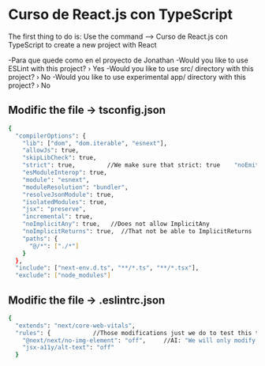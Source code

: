 # Curso de React.js con TypeScript

The first thing to do is: Use the command --> Curso de React.js con TypeScript
to create a new project with React

-Para que quede como en el proyecto de Jonathan
   -Would you like to use ESLint with this project? › Yes
   -Would you like to use src/ directory with this project? › No
   -Would you like to use experimental app/ directory with this project? › No

## Modific the file -> tsconfig.json

```bash
{
  "compilerOptions": {
    "lib": ["dom", "dom.iterable", "esnext"],
    "allowJs": true,
    "skipLibCheck": true,
    "strict": true,         //We make sure that strict: true    "noEmit": true,
    "esModuleInterop": true,
    "module": "esnext",
    "moduleResolution": "bundler",
    "resolveJsonModule": true,
    "isolatedModules": true,
    "jsx": "preserve",
    "incremental": true,
    "noImplicitAny": true,   //Does not allow ImplicitAny
    "noImplicitReturns": true,  //That not be able to ImplicitReturns
    "paths": {
      "@/*": ["./*"]
    }
  },
  "include": ["next-env.d.ts", "**/*.ts", "**/*.tsx"],
  "exclude": ["node_modules"]
```

## Modific the file -> .eslintrc.json

```bash
{
  "extends": "next/core-web-vitals",
  "rules": {            //Those modifications just we do to test this tutorial
    "@next/next/no-img-element": "off",     //AI: "We will only modify this for academic purposes on this occasion."
    "jsx-a11y/alt-text": "off"
  }
```

